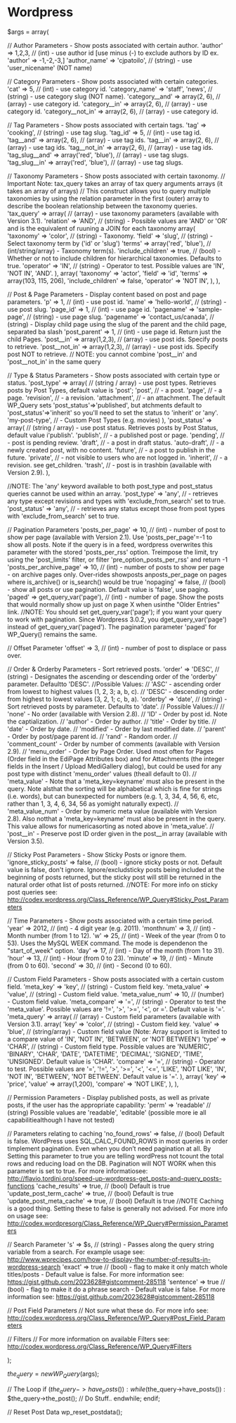 # Wordpress

$args = array(

  // Author Parameters - Show posts associated with certain author.
  'author' => 1,2,3,                        // (int) - use author id [use minus (-) to exclude authors by ID ex. 'author' => -1,-2,-3,]
  'author_name' => 'cjpatoilo',             // (string) - use 'user_nicename' (NOT name)

  // Category Parameters - Show posts associated with certain categories.
  'cat' => 5,                               // (int) - use category id.
  'category_name' => 'staff', 'news',       // (string) - use category slug (NOT name).
  'category__and' => array(2, 6),           // (array) - use category id.
  'category__in' => array(2, 6),            // (array) - use category id.
  'category__not_in' => array(2, 6),        // (array) - use category id.

  // Tag Parameters - Show posts associated with certain tags.
  'tag' => 'cooking',                       // (string) - use tag slug.
  'tag_id' => 5,                            // (int) - use tag id.
  'tag__and' => array(2, 6),                // (array) - use tag ids.
  'tag__in' => array(2, 6),                 // (array) - use tag ids.
  'tag__not_in' => array(2, 6),             // (array) - use tag ids.
  'tag_slug__and' => array('red', 'blue'),  // (array) - use tag slugs.
  'tag_slug__in' => array('red', 'blue'),   // (array) - use tag slugs.

  // Taxonomy Parameters - Show posts associated with certain taxonomy.
  // Important Note: tax_query takes an array of tax query arguments arrays (it takes an array of arrays)
  // This construct allows you to query multiple taxonomies by using the relation parameter in the first (outer) array to describe the boolean relationship between the taxonomy queries.
  'tax_query' => array(                     // (array) - use taxonomy parameters (available with Version 3.1).
    'relation' => 'AND',                    // (string) - Possible values are 'AND' or 'OR' and is the equivalent of ruuning a JOIN for each taxonomy
    array(
      'taxonomy' => 'color',                // (string) - Taxonomy.
      'field' => 'slug',                    // (string) - Select taxonomy term by ('id' or 'slug')
      'terms' => array('red', 'blue'),      // (int/string/array) - Taxonomy term(s).
      'include_children' => true,           // (bool) - Whether or not to include children for hierarchical taxonomies. Defaults to true.
      'operator' => 'IN',                   // (string) - Operator to test. Possible values are 'IN', 'NOT IN', 'AND'.
    ),
    array(
      'taxonomy' => 'actor',
      'field' => 'id',
      'terms' => array(103, 115, 206),
      'include_children' => false,
      'operator' => 'NOT IN',
    ),
  ),

  // Post & Page Parameters - Display content based on post and page parameters.
  'p' => 1,                                 // (int) - use post id.
  'name' => 'hello-world',                  // (string) - use post slug.
  'page_id' => 1,                           // (int) - use page id.
  'pagename' => 'sample-page',              // (string) - use page slug.
  'pagename' => 'contact_us/canada',        // (string) - Display child page using the slug of the parent and the child page, separated ba slash
  'post_parent' => 1,                       // (int) - use page id. Return just the child Pages.
  'post__in' => array(1,2,3),               // (array) - use post ids. Specify posts to retrieve.
  'post__not_in' => array(1,2,3),           // (array) - use post ids. Specify post NOT to retrieve.
  // NOTE: you cannot combine 'post__in' and 'post__not_in' in the same query

  // Type & Status Parameters - Show posts associated with certain type or status.
  'post_type' => array(                     // (string / array) - use post types. Retrieves posts by Post Types, default value is 'post';
    'post',                                 // - a post.
    'page',                                 // - a page.
    'revision',                             // - a revision.
    'attachment',                           // - an attachment. The default WP_Query sets 'post_status'=>'published', but atchments default to 'post_status'=>'inherit' so you'll need to set the status to 'inherit' or 'any'.
    'my-post-type',                         // - Custom Post Types (e.g. movies)
  ),
  'post_status' => array(                   // (string / array) - use post status. Retrieves posts by Post Status, default value i'publish'.
    'publish',                              // - a published post or page.
    'pending',                              // - post is pending review.
    'draft',                                // - a post in draft status.
    'auto-draft',                           // - a newly created post, with no content.
    'future',                               // - a post to publish in the future.
    'private',                              // - not visible to users who are not logged in.
    'inherit',                              // - a revision. see get_children.
    'trash',                                // - post is in trashbin (available with Version 2.9).
  ),

  //NOTE: The 'any' keyword available to both post_type and post_status queries cannot be used within an array.
  'post_type' => 'any',                     // - retrieves any type except revisions and types with 'exclude_from_search' set to true.
  'post_status' => 'any',                   // - retrieves any status except those from post types with 'exclude_from_search' set to true.

  // Pagination Parameters
  'posts_per_page' => 10,                   // (int) - number of post to show per page (available with Version 2.1). Use 'posts_per_page'=-1 to show all posts. Note if the query is in a feed, wordpress overwrites this parameter with the stored 'posts_per_rss' option. Treimpose the limit, try using the 'post_limits' filter, or filter 'pre_option_posts_per_rss' and return -1
  'posts_per_archive_page' => 10,           // (int) - number of posts to show per page - on archive pages only. Over-rides showposts anposts_per_page on pages where is_archive() or is_search() would be true
  'nopaging' => false,                      // (bool) - show all posts or use pagination. Default value is 'false', use paging.
  'paged' => get_query_var('page'),         // (int) - number of page. Show the posts that would normally show up just on page X when usinthe "Older Entries" link.
  //NOTE: You should set get_query_var('page'); if you want your query to work with pagination. Since Wordpress 3.0.2, you dget_query_var('page') instead of get_query_var('paged'). The pagination parameter 'paged' for WP_Query() remains the same.

  // Offset Parameter
  'offset' => 3,                            // (int) - number of post to displace or pass over.

  // Order & Orderby Parameters - Sort retrieved posts.
  'order' => 'DESC',                        // (string) - Designates the ascending or descending order of the 'orderby' parameter. Defaultto 'DESC'.
  //Possible Values:
  // 'ASC' - ascending order from lowest to highest values (1, 2, 3; a, b, c).
  // 'DESC' - descending order from highest to lowest values (3, 2, 1; c, b, a).
  'orderby' => 'date',                      // (string) - Sort retrieved posts by parameter. Defaults to 'date'.
  // Possible Values://
  // 'none' - No order (available with Version 2.8).
  // 'ID' - Order by post id. Note the captialization.
  // 'author' - Order by author.
  // 'title' - Order by title.
  // 'date' - Order by date.
  // 'modified' - Order by last modified date.
  // 'parent' - Order by post/page parent id.
  // 'rand' - Random order.
  // 'comment_count' - Order by number of comments (available with Version 2.9).
  // 'menu_order' - Order by Page Order. Used most often for Pages (Order field in the EdiPage Attributes box) and for Attachments (the integer fields in the Insert / Upload MediGallery dialog), but could be used for any post type with distinct 'menu_order' values (theall default to 0).
  // 'meta_value' - Note that a 'meta_key=keyname' must also be present in the query. Note alsthat the sorting will be alphabetical which is fine for strings (i.e. words), but can bunexpected for numbers (e.g. 1, 3, 34, 4, 56, 6, etc, rather than 1, 3, 4, 6, 34, 56 as yomight naturally expect).
  // 'meta_value_num' - Order by numeric meta value (available with Version 2.8). Also notthat a 'meta_key=keyname' must also be present in the query. This value allows for numericasorting as noted above in 'meta_value'.
  // 'post__in' - Preserve post ID order given in the post__in array (available with Version 3.5).

  // Sticky Post Parameters - Show Sticky Posts or ignore them.
  'ignore_sticky_posts' => false,           // (bool) - ignore sticky posts or not. Default value is false, don't ignore. Ignore/excludsticky posts being included at the beginning of posts returned, but the sticky post will still be returned in the natural order othat list of posts returned.
  //NOTE: For more info on sticky post queries see: http://codex.wordpress.org/Class_Reference/WP_Query#Sticky_Post_Parameters

  // Time Parameters - Show posts associated with a certain time period.
  'year' => 2012,                           // (int) - 4 digit year (e.g. 2011).
  'monthnum' => 3,                          // (int) - Month number (from 1 to 12).
  'w' =>  25,                               // (int) - Week of the year (from 0 to 53). Uses the MySQL WEEK command. The mode is dependenon the "start_of_week" option.
  'day' => 17,                              // (int) - Day of the month (from 1 to 31).
  'hour' => 13,                             // (int) - Hour (from 0 to 23).
  'minute' => 19,                           // (int) - Minute (from 0 to 60).
  'second' => 30,                           // (int) - Second (0 to 60).

  // Custom Field Parameters - Show posts associated with a certain custom field.
  'meta_key' => 'key',                      // (string) - Custom field key.
  'meta_value' => 'value',                  // (string) - Custom field value.
  'meta_value_num' => 10,                   // (number) - Custom field value.
  'meta_compare' => '=',                    // (string) - Operator to test the 'meta_value'. Possible values are '!=', '>', '>=', '<', or ='. Default value is '='.
  'meta_query' => array(                    // (array) - Custom field parameters (available with Version 3.1).
    array(
      'key' => 'color',                     // (string) - Custom field key.
      'value' => 'blue',                    // (string/array) - Custom field value (Note: Array support is limited to a compare value of 'IN', 'NOT IN', 'BETWEEN', or 'NOT BETWEEN')
      'type' => 'CHAR',                     // (string) - Custom field type. Possible values are 'NUMERIC', 'BINARY', 'CHAR', 'DATE', 'DATETIME', 'DECIMAL', 'SIGNED', 'TIME', 'UNSIGNED'. Default value is 'CHAR'.
      'compare' => '=',                     // (string) - Operator to test. Possible values are '=', '!=', '>', '>=', '<', '<=', 'LIKE', 'NOT LIKE', 'IN', 'NOT IN', 'BETWEEN', 'NOT BETWEEN'. Default value is '='.
    ),
    array(
      'key' => 'price',
      'value' => array(1,200),
      'compare' => 'NOT LIKE',
    ),
  ),

  // Permission Parameters - Display published posts, as well as private posts, if the user has the appropriate capability:
  'perm' => 'readable'                      // (string) Possible values are 'readable', 'editable' (possible more ie all capabilitiealthough I have not tested)

  // Parameters relating to caching
  'no_found_rows' => false,                 // (bool) Default is false. WordPress uses SQL_CALC_FOUND_ROWS in most queries in order timplement pagination. Even when you don’t need pagination at all. By Setting this parameter to true you are telling wordPress not tcount the total rows and reducing load on the DB. Pagination will NOT WORK when this parameter is set to true. For more informatiosee: http://flavio.tordini.org/speed-up-wordpress-get_posts-and-query_posts-functions
  'cache_results' => true,                  // (bool) Default is true
  'update_post_term_cache' => true,         // (bool) Default is true
  'update_post_meta_cache' => true,         // (bool) Default is true
  //NOTE Caching is a good thing. Setting these to false is generally not advised. For more info on usage see: http://codex.wordpresorg/Class_Reference/WP_Query#Permission_Parameters

  // Search Parameter
  's' => $s,                                // (string) - Passes along the query string variable from a search. For example usage see: http://www.wprecipes.com/how-to-display-the-number-of-results-in-wordpress-search
  'exact' => true                           // (bool) - flag to make it only match whole titles/posts - Default value is false. For more information see: https://gist.github.com/2023628#gistcomment-285118
  'sentence' => true                        // (bool) - flag to make it do a phrase search - Default value is false. For more information see: https://gist.github.com/2023628#gistcomment-285118

  // Post Field Parameters
  // Not sure what these do. For more info see: http://codex.wordpress.org/Class_Reference/WP_Query#Post_Field_Parameters

  // Filters
  // For more information on available Filters see:   http://codex.wordpress.org/Class_Reference/WP_Query#Filters

);

$the_query = new WP_Query($args);

// The Loop
if ($the_query->have_posts()) :
  while ($the_query->have_posts()) : $the_query->the_post();
    // Do Stuff..
  endwhile;
endif;

// Reset Post Data
wp_reset_postdata();
